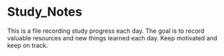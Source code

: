 # Study_Notes
This is a file recording study progress each day.
The goal is to record valuable resources and new things learned each day. Keep motivated and keep on track. 
